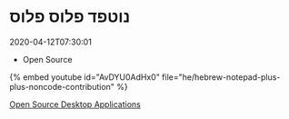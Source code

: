 # נוטפד פלוס פלוס

2020-04-12T07:30:01

* Open Source

{% embed youtube id="AvDYU0AdHx0" file="he/hebrew-notepad-plus-plus-noncode-contribution" %}


[Open Source Desktop Applications](https://code-maven.com/open-source-desktop-applications)

